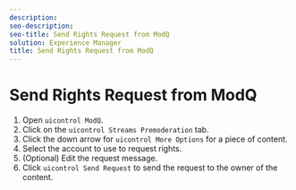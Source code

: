 ```yaml
---
description: 
seo-description: 
seo-title: Send Rights Request from ModQ
solution: Experience Manager
title: Send Rights Request from ModQ
---
```


# Send Rights Request from ModQ

1. Open `uicontrol ModQ`.
1. Click on the `uicontrol Streams Premoderation` tab.
1. Click the down arrow for `uicontrol More Options` for a piece of content.
1. Select the account to use to request rights.
1. (Optional) Edit the request message.
1. Click `uicontrol Send Request` to send the request to the owner of the content.
